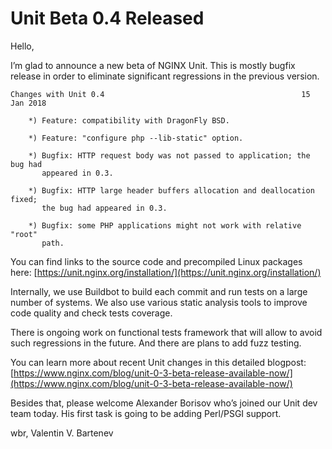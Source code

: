 # Unit Beta 0.4 Released

Hello,

I’m glad to announce a new beta of NGINX Unit.  This is mostly bugfix release
in order to eliminate significant regressions in the previous version.

```none
Changes with Unit 0.4                                            15 Jan 2018

    *) Feature: compatibility with DragonFly BSD.

    *) Feature: "configure php --lib-static" option.

    *) Bugfix: HTTP request body was not passed to application; the bug had
       appeared in 0.3.

    *) Bugfix: HTTP large header buffers allocation and deallocation fixed;
       the bug had appeared in 0.3.

    *) Bugfix: some PHP applications might not work with relative "root"
       path.
```

You can find links to the source code and precompiled Linux packages here:
[https://unit.nginx.org/installation/](https://unit.nginx.org/installation/)

Internally, we use Buildbot to build each commit and run tests on a large
number of systems.  We also use various static analysis tools to improve
code quality and check tests coverage.

There is ongoing work on functional tests framework that will allow to avoid
such regressions in the future.  And there are plans to add fuzz testing.

You can learn more about recent Unit changes in this detailed blogpost:
[https://www.nginx.com/blog/unit-0-3-beta-release-available-now/](https://www.nginx.com/blog/unit-0-3-beta-release-available-now/)

Besides that, please welcome Alexander Borisov who’s joined our Unit dev
team today.  His first task is going to be adding Perl/PSGI support.

wbr, Valentin V. Bartenev
